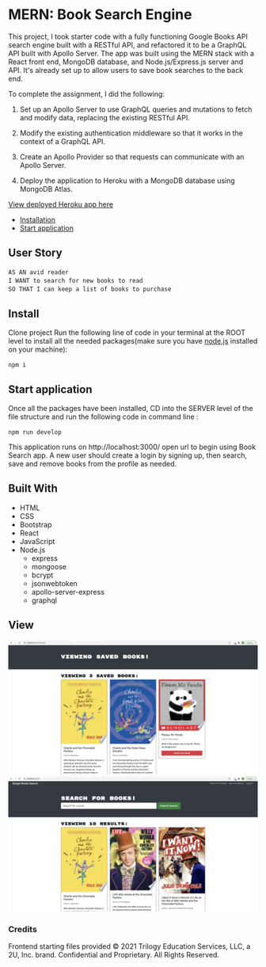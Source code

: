 # MERN: Book Search Engine

This project, I took starter code with a fully functioning Google Books API search engine built with a RESTful API, and refactored it to be a GraphQL API built with Apollo Server. The app was built using the MERN stack with a React front end, MongoDB database, and Node.js/Express.js server and API. It's already set up to allow users to save book searches to the back end. 

To complete the assignment, I did the following:

1. Set up an Apollo Server to use GraphQL queries and mutations to fetch and modify data, replacing the existing RESTful API.

2. Modify the existing authentication middleware so that it works in the context of a GraphQL API.

3. Create an Apollo Provider so that requests can communicate with an Apollo Server.

4. Deploy the application to Heroku with a MongoDB database using MongoDB Atlas.

[View deployed Heroku app here](https://desolate-taiga-28989.herokuapp.com/)
- [Installation](#install)
- [Start application](#start-application)


## User Story

```md
AS AN avid reader
I WANT to search for new books to read
SO THAT I can keep a list of books to purchase
```

## Install

Clone project
Run the following line of code in your terminal at the ROOT level to install all the needed packages(make sure you have [node.js](https://nodejs.org/en/download/) installed on your machine):

```
npm i
```

## Start application

Once all the packages have been installed, CD into the SERVER level of the file structure and run the following code in command line :

```
npm run develop
```

This application runs on http://localhost:3000/ open url to begin using Book Search app. A new user should create a login by signing up, then search, save and remove books from the profile as needed. 
## Built With

- HTML
- CSS
- Bootstrap
- React
- JavaScript
- Node.js
  - express
  - mongoose
  - bcrypt
  - jsonwebtoken
  - apollo-server-express
  - graphql

## View


![Shot-1](./images/saved-books.jpeg)
![Shot-2](./images/search-books.jpeg)

### Credits
Frontend starting files provided © 2021 Trilogy Education Services, LLC, a 2U, Inc. brand. Confidential and Proprietary. All Rights Reserved.

